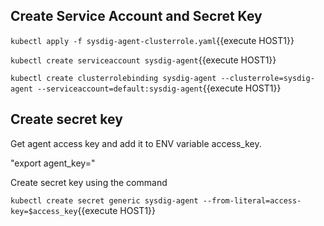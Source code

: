 ## Create Service Account and Secret Key

`kubectl apply -f sysdig-agent-clusterrole.yaml`{{execute HOST1}}

`kubectl create serviceaccount sysdig-agent`{{execute HOST1}}

`kubectl create clusterrolebinding sysdig-agent --clusterrole=sysdig-agent --serviceaccount=default:sysdig-agent`{{execute HOST1}}


## Create secret key

Get agent access key and add it to ENV variable access_key.

"export agent_key=<your sysdig access key>"

Create secret key using the command

`kubectl create secret generic sysdig-agent --from-literal=access-key=$access_key`{{execute HOST1}}

